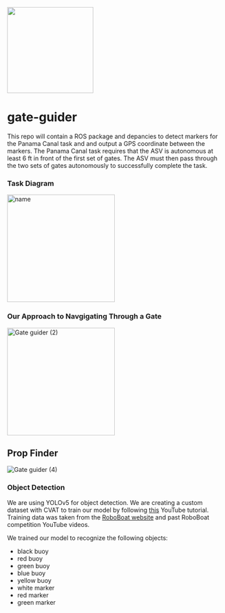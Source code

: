 <img src="https://user-images.githubusercontent.com/92492605/201941889-f4a18508-506d-4b2e-bd12-ac9e4553c2b9.png" width="200" height="200" />

# gate-guider

This repo will contain a ROS package and depancies to detect markers for the Panama Canal task and and output a GPS coordinate between the markers. The Panama Canal task requires that the ASV is autonomous at least 6 ft in front of the first set of gates. The ASV must then pass through the two sets of gates autonomously to successfully complete the task.

### Task Diagram

<img width="250" alt="name" src="https://user-images.githubusercontent.com/90921913/218113264-a1950a63-6b9e-47cd-97b8-9a09e15f3a64.png">

### Our Approach to Navgigating Through a Gate

<img width="250" alt="Gate guider (2)" src="https://user-images.githubusercontent.com/90921913/218099834-93d54166-97d3-4dd4-9d11-b6267585c7c8.png">


## Prop Finder

![Gate guider (4)](https://user-images.githubusercontent.com/90921913/218108712-39d3538a-af41-429b-a17b-d92df176a49f.png)

### Object Detection

We are using YOLOv5 for object detection. We are creating a custom dataset with CVAT to train our model by following [this](https://www.youtube.com/watch?v=OMgQ2JzOAWA) YouTube tutorial. Training data was taken from the [RoboBoat website](https://roboboat.org) and past RoboBoat competition YouTube videos. 

We trained our model to recognize the following objects:
- black buoy
- red buoy 
- green buoy
- blue buoy
- yellow buoy
- white marker
- red marker
- green marker
